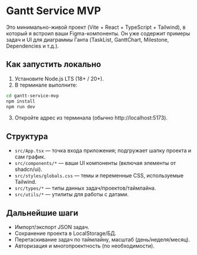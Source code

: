 # Gantt Service MVP

Это минимально-живой проект (Vite + React + TypeScript + Tailwind), в который я встроил ваши Figma-компоненты.
Он уже содержит примеры задач и UI для диаграммы Ганта (TaskList, GanttChart, Milestone, Dependencies и т.д.).

## Как запустить локально

1) Установите Node.js LTS (18+ / 20+).
2) В терминале выполните:
```bash
cd gantt-service-mvp
npm install
npm run dev
```
3) Откройте адрес из терминала (обычно http://localhost:5173).

## Структура
- `src/App.tsx` — точка входа приложения; подгружает шапку проекта и сам график.
- `src/components/*` — ваши UI компоненты (включая элементы от shadcn/ui).
- `src/styles/globals.css` — темы и переменные CSS, используемые Tailwind.
- `src/types/*` — типы данных задач/проектов/таймлайна.
- `src/utils/*` — утилиты для работы с датами.

## Дальнейшие шаги
- Импорт/экспорт JSON задач.
- Сохранение проекта в LocalStorage/БД.
- Перетаскивание задач по таймлайну, масштаб (день/неделя/месяц).
- Авторизация и многопроектность (по необходимости).

